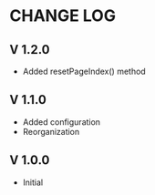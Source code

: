 CHANGE LOG
==========

V 1.2.0
-------

- Added resetPageIndex() method

V 1.1.0
-------

- Added configuration
- Reorganization

V 1.0.0
-------

- Initial
